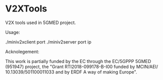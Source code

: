 # V2XTools
V2X tools used in 5GMED project. 

Usage:

./miniv2xclient port
./miniv2server port ip

Acknolegement:

This work is partially funded by the EC through the EC/5GPPP 5GMED (951947) project, the "Grant RTI2018-099178-B-I00 funded by MCIN/AEI/ 10.13039/501100011033 and by ERDF A way of making Europe".

